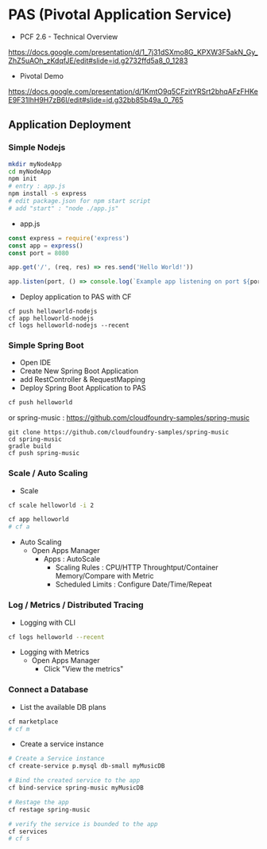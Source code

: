# PAS (Pivotal Application Service)


- PCF 2.6 - Technical Overview

https://docs.google.com/presentation/d/1_7j31dSXmo8G_KPXW3F5akN_Gy_ZhZ5uAOh_zKdqfJE/edit#slide=id.g2732ffd5a8_0_1283

- Pivotal Demo

https://docs.google.com/presentation/d/1KmtO9q5CFzitYRSrt2bhqAFzFHKeE9F31IhH9H7zB6I/edit#slide=id.g32bb85b49a_0_765



## Application Deployment

### Simple Nodejs
```bash
mkdir myNodeApp
cd myNodeApp
npm init
# entry : app.js
npm install -s express
# edit package.json for npm start script
# add "start" : "node ./app.js"
```
- app.js 
```javascript
const express = require('express')
const app = express()
const port = 8080

app.get('/', (req, res) => res.send('Hello World!'))

app.listen(port, () => console.log(`Example app listening on port ${port}!`))
```

- Deploy application to PAS with CF
```
cf push helloworld-nodejs
cf app helloworld-nodejs
cf logs helloworld-nodejs --recent
```

### Simple Spring Boot
- Open IDE
- Create New Spring Boot Application
- add RestController & RequestMapping
- Deploy Spring Boot Application to PAS
```bash
cf push helloworld
```

or spring-music : https://github.com/cloudfoundry-samples/spring-music

```
git clone https://github.com/cloudfoundry-samples/spring-music
cd spring-music
gradle build
cf push spring-music
```

### Scale / Auto Scaling
- Scale
```bash
cf scale helloworld -i 2

cf app helloworld
# cf a
```

- Auto Scaling
  - Open Apps Manager
    - Apps : AutoScale
      - Scaling Rules : CPU/HTTP Throughtput/Container Memory/Compare with Metric
      - Scheduled Limits : Configure Date/Time/Repeat

### Log / Metrics / Distributed Tracing
- Logging with CLI
```bash
cf logs helloworld --recent
```

- Logging with Metrics
  - Open Apps Manager
    - Click "View the metrics"


### Connect a Database
- List the available DB plans
```bash
cf marketplace
# cf m
```

- Create a service instance
```bash
# Create a Service instance
cf create-service p.mysql db-small myMusicDB

# Bind the created service to the app
cf bind-service spring-music myMusicDB

# Restage the app
cf restage spring-music

# verify the service is bounded to the app
cf services 
# cf s
```